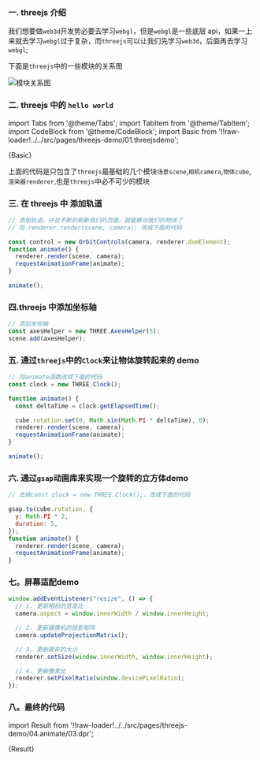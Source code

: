 ### 一. threejs 介绍

我们想要做`web3d`开发势必要去学习`webgl`，但是`webgl`是一些底层 api，如果一上来就去学习`webgl`过于复杂，而`threejs`可以让我们先学习`web3d`，后面再去学习`webgl`;

下面是`threejs`中的一些模块的关系图

![模块关系图](https://threejs.org/manual/resources/images/threejs-structure.svg)

### 二. threejs 中的 <a to="/threejs-demo/01.threejsdemo">`hello world`</a>

import Tabs from '@theme/Tabs';
import TabItem from '@theme/TabItem';
import CodeBlock from '@theme/CodeBlock';
import Basic from '!!raw-loader!../../src/pages/threejs-demo/01.threejsdemo';

<Tabs>
  <TabsItem value="threejs" label="threejs">
    <CodeBlock language="tsx">{Basic}</CodeBlock>
  </TabsItem>
</Tabs>

上面的代码是只包含了`threejs`最基础的几个模块`场景scene`,`相机camera`,`物体cube`,`渲染器renderer`,也是`threejs`中必不可少的模块

### 三. 在 threejs 中 <a to="/threejs-demo/02.controldemo">添加轨道</a>

```js
// 添加轨道，并且不断的刷新我们的页面，就能移动我们的物体了
// 将 renderer.render(scene, camera); 改成下面的代码

const control = new OrbitControls(camera, renderer.domElement);
function animate() {
  renderer.render(scene, camera);
  requestAnimationFrame(animate);
}

animate();
```

### 四.threejs 中添加<a to="/threejs-demo/03.axes">坐标轴</a>

```js
// 添加坐标轴
const axesHelper = new THREE.AxesHelper(5);
scene.add(axesHelper);
```

### 五. 通过`threejs`中的`Clock`来让物体旋转起来的 <a to="/threejs-demo/04.animate/01.clock">demo</a>

```js
// 将animate函数改成下面的代码
const clock = new THREE.Clock();

function animate() {
  const deltaTime = clock.getElapsedTime();

  cube.rotation.set(0, Math.sin(Math.PI * deltaTime), 0);
  renderer.render(scene, camera);
  requestAnimationFrame(animate);
}

animate();
```

### 六. 通过`gsap`动画库来实现一个旋转的立方体<a to="/threejs-demo/04.animate/02.jsap">demo</a>

```js
// 去掉const clock = new THREE.Clock();，改成下面的代码

gsap.to(cube.rotation, {
  y: Math.PI * 2,
  duration: 5,
});
function animate() {
  renderer.render(scene, camera);
  requestAnimationFrame(animate);
}
```

### 七。屏幕适配<a to="/threejs-demo/04.animate/03.dpr">demo</a>

```js
window.addEventListener("resize", () => {
  // 1. 更新相机的宽高比
  camera.aspect = window.innerWidth / window.innerHeight;

  // 2. 更新摄像机的投影矩阵
  camera.updateProjectionMatrix();

  // 3. 更新画布的大小
  renderer.setSize(window.innerWidth, window.innerHeight);

  // 4. 更新像素比
  renderer.setPixelRatio(window.devicePixelRatio);
});
```

### 八。最终的代码

import Result from '!!raw-loader!../../src/pages/threejs-demo/04.animate/03.dpr';

<Tabs>
  <TabsItem value="dpr" label="threejs">
    <CodeBlock language="tsx">{Result}</CodeBlock>
  </TabsItem>
</Tabs>
